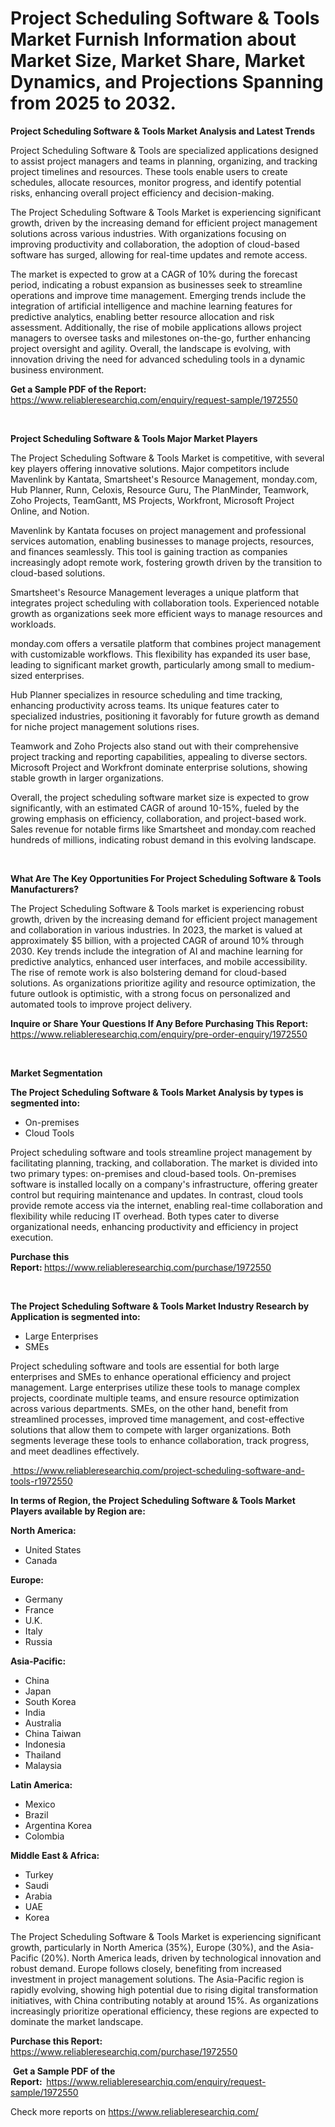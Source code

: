 <p><h1>Project Scheduling Software & Tools Market Furnish Information about Market Size, Market Share, Market Dynamics, and Projections Spanning from 2025 to 2032.</h1></p><p><strong>Project Scheduling Software & Tools Market Analysis and Latest Trends</strong></p>
<p><p>Project Scheduling Software & Tools are specialized applications designed to assist project managers and teams in planning, organizing, and tracking project timelines and resources. These tools enable users to create schedules, allocate resources, monitor progress, and identify potential risks, enhancing overall project efficiency and decision-making.</p><p>The Project Scheduling Software & Tools Market is experiencing significant growth, driven by the increasing demand for efficient project management solutions across various industries. With organizations focusing on improving productivity and collaboration, the adoption of cloud-based software has surged, allowing for real-time updates and remote access. </p><p>The market is expected to grow at a CAGR of 10% during the forecast period, indicating a robust expansion as businesses seek to streamline operations and improve time management. Emerging trends include the integration of artificial intelligence and machine learning features for predictive analytics, enabling better resource allocation and risk assessment. Additionally, the rise of mobile applications allows project managers to oversee tasks and milestones on-the-go, further enhancing project oversight and agility. Overall, the landscape is evolving, with innovation driving the need for advanced scheduling tools in a dynamic business environment.</p></p>
<p><strong>Get a Sample PDF of the Report:&nbsp;</strong> <a href="https://www.reliableresearchiq.com/enquiry/request-sample/1972550?utm_campaign=3279&utm_medium=2&utm_source=Github&utm_content=ia&utm_term=11032025&utm_id=project-scheduling-software-tools">https://www.reliableresearchiq.com/enquiry/request-sample/1972550</a></p>
<p>&nbsp;</p>
<p><strong>Project Scheduling Software & Tools Major Market Players</strong></p>
<p><p>The Project Scheduling Software & Tools Market is competitive, with several key players offering innovative solutions. Major competitors include Mavenlink by Kantata, Smartsheet's Resource Management, monday.com, Hub Planner, Runn, Celoxis, Resource Guru, The PlanMinder, Teamwork, Zoho Projects, TeamGantt, MS Projects, Workfront, Microsoft Project Online, and Notion.</p><p>Mavenlink by Kantata focuses on project management and professional services automation, enabling businesses to manage projects, resources, and finances seamlessly. This tool is gaining traction as companies increasingly adopt remote work, fostering growth driven by the transition to cloud-based solutions.</p><p>Smartsheet's Resource Management leverages a unique platform that integrates project scheduling with collaboration tools. Experienced notable growth as organizations seek more efficient ways to manage resources and workloads. </p><p>monday.com offers a versatile platform that combines project management with customizable workflows. This flexibility has expanded its user base, leading to significant market growth, particularly among small to medium-sized enterprises.</p><p>Hub Planner specializes in resource scheduling and time tracking, enhancing productivity across teams. Its unique features cater to specialized industries, positioning it favorably for future growth as demand for niche project management solutions rises.</p><p>Teamwork and Zoho Projects also stand out with their comprehensive project tracking and reporting capabilities, appealing to diverse sectors. Microsoft Project and Workfront dominate enterprise solutions, showing stable growth in larger organizations.</p><p>Overall, the project scheduling software market size is expected to grow significantly, with an estimated CAGR of around 10-15%, fueled by the growing emphasis on efficiency, collaboration, and project-based work. Sales revenue for notable firms like Smartsheet and monday.com reached hundreds of millions, indicating robust demand in this evolving landscape.</p></p>
<p>&nbsp;</p>
<p><strong>What Are The Key Opportunities For Project Scheduling Software & Tools Manufacturers?</strong></p>
<p><p>The Project Scheduling Software & Tools market is experiencing robust growth, driven by the increasing demand for efficient project management and collaboration in various industries. In 2023, the market is valued at approximately $5 billion, with a projected CAGR of around 10% through 2030. Key trends include the integration of AI and machine learning for predictive analytics, enhanced user interfaces, and mobile accessibility. The rise of remote work is also bolstering demand for cloud-based solutions. As organizations prioritize agility and resource optimization, the future outlook is optimistic, with a strong focus on personalized and automated tools to improve project delivery.</p></p>
<p><strong>Inquire or Share Your Questions If Any Before Purchasing This Report:</strong> <a href="https://www.reliableresearchiq.com/enquiry/pre-order-enquiry/1972550?utm_campaign=3279&utm_medium=2&utm_source=Github&utm_content=ia&utm_term=11032025&utm_id=project-scheduling-software-tools">https://www.reliableresearchiq.com/enquiry/pre-order-enquiry/1972550</a></p>
<p>&nbsp;</p>
<p><strong>Market Segmentation</strong></p>
<p><strong>The Project Scheduling Software & Tools Market Analysis by types is segmented into:</strong></p>
<p><ul><li>On-premises</li><li>Cloud Tools</li></ul></p>
<p><p>Project scheduling software and tools streamline project management by facilitating planning, tracking, and collaboration. The market is divided into two primary types: on-premises and cloud-based tools. On-premises software is installed locally on a company's infrastructure, offering greater control but requiring maintenance and updates. In contrast, cloud tools provide remote access via the internet, enabling real-time collaboration and flexibility while reducing IT overhead. Both types cater to diverse organizational needs, enhancing productivity and efficiency in project execution.</p></p>
<p><strong>Purchase this Report:&nbsp;</strong><a href="https://www.reliableresearchiq.com/purchase/1972550?utm_campaign=3279&utm_medium=2&utm_source=Github&utm_content=ia&utm_term=11032025&utm_id=project-scheduling-software-tools">https://www.reliableresearchiq.com/purchase/1972550</a></p>
<p>&nbsp;</p>
<p><strong>The Project Scheduling Software & Tools Market Industry Research by Application is segmented into:</strong></p>
<p><ul><li>Large Enterprises</li><li>SMEs</li></ul></p>
<p><p>Project scheduling software and tools are essential for both large enterprises and SMEs to enhance operational efficiency and project management. Large enterprises utilize these tools to manage complex projects, coordinate multiple teams, and ensure resource optimization across various departments. SMEs, on the other hand, benefit from streamlined processes, improved time management, and cost-effective solutions that allow them to compete with larger organizations. Both segments leverage these tools to enhance collaboration, track progress, and meet deadlines effectively.</p></p>
<p><a href="https://www.reliableresearchiq.com/project-scheduling-software-and-tools-r1972550?utm_campaign=3279&utm_medium=2&utm_source=Github&utm_content=ia&utm_term=11032025&utm_id=project-scheduling-software-tools">&nbsp;https://www.reliableresearchiq.com/project-scheduling-software-and-tools-r1972550</a></p>
<p><strong>In terms of Region, the Project Scheduling Software & Tools Market Players available by Region are:</strong></p>
<p>
    <p> <strong> North America: </strong>
        <ul>
            <li>United States</li>
            <li>Canada</li>
        </ul>
        </p> 
    <p> <strong> Europe: </strong>
        <ul>
            <li>Germany</li>
            <li>France</li>
            <li>U.K.</li>
            <li>Italy</li>
            <li>Russia</li>
        </ul>
        </p> 
    <p> <strong> Asia-Pacific: </strong>
        <ul>
            <li>China</li>
            <li>Japan</li>
            <li>South Korea</li>
            <li>India</li>
            <li>Australia</li>
            <li>China Taiwan</li>
            <li>Indonesia</li>
            <li>Thailand</li>
            <li>Malaysia</li>
        </ul>
        </p> 
    <p> <strong> Latin America: </strong>
        <ul>
            <li>Mexico</li>
            <li>Brazil</li>
            <li>Argentina Korea</li>
            <li>Colombia</li>
        </ul>
        </p> 
    <p> <strong> Middle East & Africa: </strong>
        <ul>
            <li>Turkey</li>
            <li>Saudi</li>
            <li>Arabia</li>
            <li>UAE</li>
            <li>Korea</li>
        </ul>
    </p>
    </p>
<p><p>The Project Scheduling Software & Tools Market is experiencing significant growth, particularly in North America (35%), Europe (30%), and the Asia-Pacific (20%). North America leads, driven by technological innovation and robust demand. Europe follows closely, benefiting from increased investment in project management solutions. The Asia-Pacific region is rapidly evolving, showing high potential due to rising digital transformation initiatives, with China contributing notably at around 15%. As organizations increasingly prioritize operational efficiency, these regions are expected to dominate the market landscape.</p></p>
<p><strong>Purchase this Report: </strong><a href="https://www.reliableresearchiq.com/purchase/1972550?utm_campaign=3279&utm_medium=2&utm_source=Github&utm_content=ia&utm_term=11032025&utm_id=project-scheduling-software-tools">https://www.reliableresearchiq.com/purchase/1972550</a></p>
<p>&nbsp;<strong>Get a Sample PDF of the Report:&nbsp;&nbsp;</strong><a href="https://www.reliableresearchiq.com/enquiry/request-sample/1972550?utm_campaign=3279&utm_medium=2&utm_source=Github&utm_content=ia&utm_term=11032025&utm_id=project-scheduling-software-tools">https://www.reliableresearchiq.com/enquiry/request-sample/1972550</a></p>
<p><strong></strong></p>
<p>Check more reports on <a href="https://www.reliableresearchiq.com/?utm_campaign=3279&utm_medium=2&utm_source=Github&utm_content=ia&utm_term=11032025&utm_id=project-scheduling-software-tools">https://www.reliableresearchiq.com/</a></p>